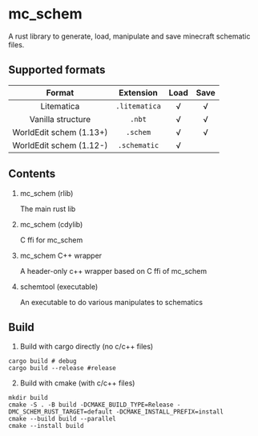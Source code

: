 # mc_schem

A rust library to generate, load, manipulate and save minecraft schematic files.

## Supported formats

|         Format          |   Extension   | Load | Save |
|:-----------------------:|:-------------:|:----:|:----:|
|       Litematica        | `.litematica` |  √   |  √   |
|    Vanilla structure    |    `.nbt`     |  √   |  √   |
| WorldEdit schem (1.13+) |   `.schem`    |  √   |  √   |
| WorldEdit schem (1.12-) | `.schematic`  |  √   |      |

## Contents

1. mc_schem (rlib)

   The main rust lib
2. mc_schem (cdylib)

   C ffi for mc_schem
3. mc_schem C++ wrapper

   A header-only c++ wrapper based on C ffi of mc_schem
4. schemtool (executable)

   An executable to do various manipulates to schematics

## Build

1. Build with cargo directly (no c/c++ files)

```shell
cargo build # debug
cargo build --release #release
```

2. Build with cmake (with c/c++ files)

```shell
mkdir build
cmake -S . -B build -DCMAKE_BUILD_TYPE=Release -DMC_SCHEM_RUST_TARGET=default -DCMAKE_INSTALL_PREFIX=install
cmake --build build --parallel
cmake --install build
```